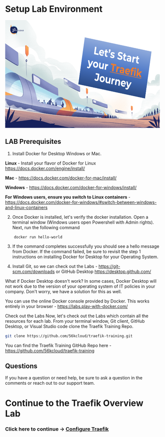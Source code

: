 # Setup Lab Environment

<img src="../img/Traefik_training.png" alt="Traefik Logo" height="350"> 

## LAB Prerequisites

1. Install Docker for Desktop Windows or Mac.

**Linux** - Install your flavor of Docker for Linux https://docs.docker.com/engine/install/

**Mac** - https://docs.docker.com/docker-for-mac/install/

**Windows** - https://docs.docker.com/docker-for-windows/install/

**For Windows users, ensure you switch to Linux containers** - https://docs.docker.com/docker-for-windows/#switch-between-windows-and-linux-containers

2. Once Docker is installed, let's verify the docker installation. Open a terminal window (Windows users open Powershell with Admin rights). Next, run the following command

```docker
    docker run hello-world
```

3. If the command completes successfully you should see a hello message from Docker. If the command failed, be sure to revisit the step 1 instructions on installing Docker for Desktop for your Operating System.

4. Install Git, so we can check out the Labs - https://git-scm.com/downloads or GitHub Desktop https://desktop.github.com/

What if Docker Desktop doesn't work?
In some cases, Docker Desktop will not work due to the version of your operating system of IT policies in your company. Don't worry, we have a solution for this as well. 

You can use the online Docker console provided by Docker. This works entirely in your browser - https://labs.play-with-docker.com/

Check out the Labs
Now, let's check out the Labs which contain all the resources for each lab. From your terminal window, Git client, GitHub Desktop, or Visual Studio code clone the Traefik Training Repo.

```bash 
git clone https://github.com/56kcloud/traefik-training.git
```

You can find the Traefik Training GitHub Repo here - https://github.com/56kcloud/traefik-training

## Questions
If you have a question or need help, be sure to ask a question in the comments or reach out to our support team.

# Continue to the Traefik Overview Lab

### Click here to continue -> [Configure Traefik](https://github.com/56kcloud/traefik-training/blob/master/01-Traefik-Overview/traefik_overview.md)